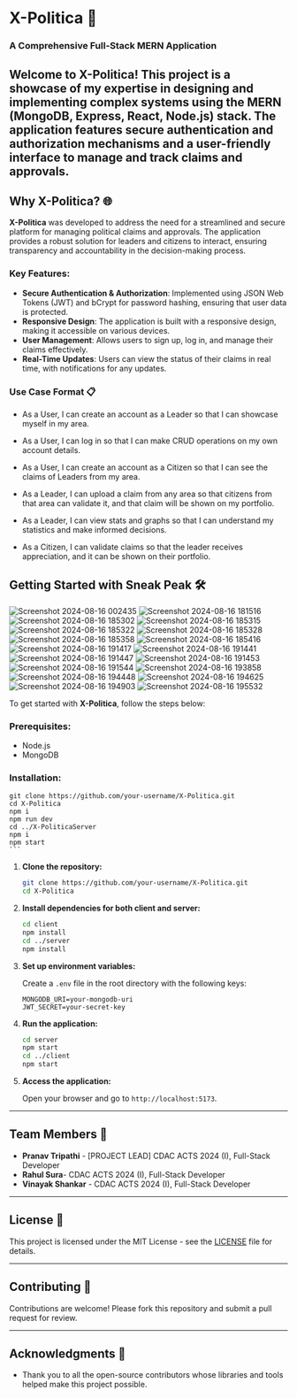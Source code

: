 # X-Politica 🚀

### A Comprehensive Full-Stack MERN Application

Welcome to **X-Politica**! This project is a showcase of my expertise in designing and implementing complex systems using the MERN (MongoDB, Express, React, Node.js) stack. The application features secure authentication and authorization mechanisms and a user-friendly interface to manage and track claims and approvals.
---

## Why X-Politica? 🌐

**X-Politica** was developed to address the need for a streamlined and secure platform for managing political claims and approvals. The application provides a robust solution for leaders and citizens to interact, ensuring transparency and accountability in the decision-making process.

### Key Features:
- **Secure Authentication & Authorization**: Implemented using JSON Web Tokens (JWT) and bCrypt for password hashing, ensuring that user data is protected.
- **Responsive Design**: The application is built with a responsive design, making it accessible on various devices.
- **User Management**: Allows users to sign up, log in, and manage their claims effectively.
- **Real-Time Updates**: Users can view the status of their claims in real time, with notifications for any updates.

### Use Case Format 📋
- As a User, I can create an account as a Leader so that I can showcase myself in my area.

- As a User, I can log in so that I can make CRUD operations on my own account details.

- As a User, I can create an account as a Citizen so that I can see the claims of Leaders from my area.

- As a Leader, I can upload a claim from any area so that citizens from that area can validate it, and that claim will be shown on my portfolio.

- As a Leader, I can view stats and graphs so that I can understand my statistics and make informed decisions.

- As a Citizen, I can validate claims so that the leader receives appreciation, and it can be shown on their portfolio.



## Getting Started with Sneak Peak 🛠️
![Screenshot 2024-08-16 002435](https://github.com/user-attachments/assets/8874368e-09ec-4cff-ab91-45b5da71d609)
![Screenshot 2024-08-16 181516](https://github.com/user-attachments/assets/e3cab50c-905e-4b5f-9af4-1be77e5ad7cb)
![Screenshot 2024-08-16 185302](https://github.com/user-attachments/assets/0f71e34e-3594-4bd2-89c0-09d32d5cde30)
![Screenshot 2024-08-16 185315](https://github.com/user-attachments/assets/1acfe60c-35b0-4bf5-ac9f-44026d736416)
![Screenshot 2024-08-16 185322](https://github.com/user-attachments/assets/7484db1c-3075-4458-a961-9b78a2729bc6)
![Screenshot 2024-08-16 185328](https://github.com/user-attachments/assets/c8b49d96-3382-46ae-8352-8f8b2fd8bb3a)
![Screenshot 2024-08-16 185358](https://github.com/user-attachments/assets/e14e0f1c-6965-4bd0-a4e6-20d38aed5875)
![Screenshot 2024-08-16 185416](https://github.com/user-attachments/assets/38ae0404-0611-47b4-807a-f6ae1c489f9d)
![Screenshot 2024-08-16 191417](https://github.com/user-attachments/assets/d3bf067d-590f-4a3a-873c-288e9ee053ce)
![Screenshot 2024-08-16 191441](https://github.com/user-attachments/assets/2f6c5253-fbb4-445d-867f-a5b5b1420b48)
![Screenshot 2024-08-16 191447](https://github.com/user-attachments/assets/413de418-a940-48af-aecd-12066f6e0a4f)
![Screenshot 2024-08-16 191453](https://github.com/user-attachments/assets/5bf7fa94-f668-4818-9bf5-6c261b46270f)
![Screenshot 2024-08-16 191544](https://github.com/user-attachments/assets/352d259e-27c0-4585-85fb-25baf7a13f45)
![Screenshot 2024-08-16 193858](https://github.com/user-attachments/assets/5a40d064-e386-4e2f-97e9-ca1ffe7f8090)
![Screenshot 2024-08-16 194448](https://github.com/user-attachments/assets/f1def589-bef7-4bdf-aa10-dc0bb149a75b)
![Screenshot 2024-08-16 194625](https://github.com/user-attachments/assets/05b79748-e1df-4727-ae40-c8185126fba2)
![Screenshot 2024-08-16 194903](https://github.com/user-attachments/assets/f107817a-5bcd-473f-85b6-b21f5b27f4d8)
![Screenshot 2024-08-16 195532](https://github.com/user-attachments/assets/dd53e558-dc89-43bf-9060-f43a8ef0932c)

To get started with **X-Politica**, follow the steps below:

### Prerequisites:
- Node.js
- MongoDB

### Installation:
    git clone https://github.com/your-username/X-Politica.git
    cd X-Politica
    npm i
    npm run dev
    cd ../X-PoliticaServer
    npm i
    npm start
    ```
1. **Clone the repository:**
    ```bash
    git clone https://github.com/your-username/X-Politica.git
    cd X-Politica
    ```

2. **Install dependencies for both client and server:**
    ```bash
    cd client
    npm install
    cd ../server
    npm install
    ```

3. **Set up environment variables:**

    Create a `.env` file in the root directory with the following keys:

    ```
    MONGODB_URI=your-mongodb-uri
    JWT_SECRET=your-secret-key
    ```

4. **Run the application:**

    ```bash
    cd server
    npm start
    cd ../client
    npm start
    ```

5. **Access the application:**

    Open your browser and go to `http://localhost:5173`.

---

## Team Members 👥

- **Pranav Tripathi** -  [PROJECT LEAD] CDAC ACTS 2024 (I), Full-Stack Developer
- **Rahul Sura**- CDAC ACTS 2024 (I), Full-Stack Developer
- **Vinayak Shankar** - CDAC ACTS 2024 (I), Full-Stack Developer 

---

## License 📄

This project is licensed under the MIT License - see the [LICENSE](LICENSE) file for details.

---

## Contributing 🤝

Contributions are welcome! Please fork this repository and submit a pull request for review.

---

## Acknowledgments 🙌

- Thank you to all the open-source contributors whose libraries and tools helped make this project possible.
